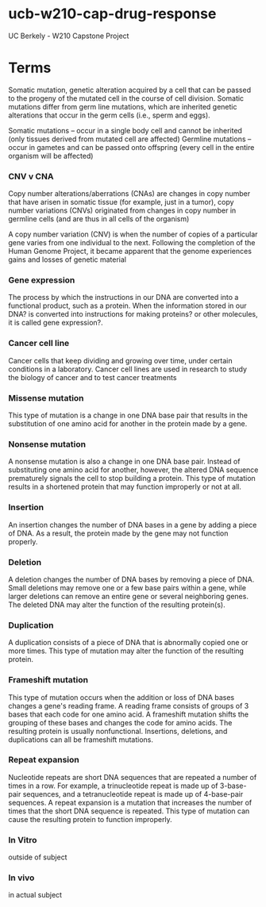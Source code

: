 # ucb-w210-cap-drug-response
UC Berkely - W210 Capstone Project



# Terms

Somatic mutation, genetic alteration acquired by a cell that can be passed to the progeny of the mutated cell in the course of cell division. Somatic mutations differ from germ line mutations, which are inherited genetic alterations that occur in the germ cells (i.e., sperm and eggs).

Somatic mutations – occur in a single body cell and cannot be inherited (only tissues derived from mutated cell are affected) Germline mutations – occur in gametes and can be passed onto offspring (every cell in the entire organism will be affected)

### CNV v CNA

Copy number alterations/aberrations (CNAs) are changes in copy number that have arisen in somatic tissue (for example, just in a tumor), copy number variations (CNVs) originated from changes in copy number in germline cells (and are thus in all cells of the organism)

A copy number variation (CNV) is when the number of copies of a particular gene varies from one individual to the next. Following the completion of the Human Genome Project, it became apparent that the genome experiences gains and losses of genetic material


### Gene expression 
The process by which the instructions in our DNA are converted into a functional product, such as a protein. When the information stored in our DNA? is converted into instructions for making proteins? or other molecules, it is called gene expression?.

### Cancer cell line 
Cancer cells that keep dividing and growing over time, under certain conditions in a laboratory. Cancer cell lines are used in research to study the biology of cancer and to test cancer treatments


### Missense mutation
This type of mutation is a change in one DNA base pair that results in the substitution of one amino acid for another in the protein made by a gene.

### Nonsense mutation
A nonsense mutation is also a change in one DNA base pair. Instead of substituting one amino acid for another, however, the altered DNA sequence prematurely signals the cell to stop building a protein. This type of mutation results in a shortened protein that may function improperly or not at all.

### Insertion
An insertion changes the number of DNA bases in a gene by adding a piece of DNA. As a result, the protein made by the gene may not function properly.

### Deletion
A deletion changes the number of DNA bases by removing a piece of DNA. Small deletions may remove one or a few base pairs within a gene, while larger deletions can remove an entire gene or several neighboring genes. The deleted DNA may alter the function of the resulting protein(s).

### Duplication
A duplication consists of a piece of DNA that is abnormally copied one or more times. This type of mutation may alter the function of the resulting protein.

### Frameshift mutation
This type of mutation occurs when the addition or loss of DNA bases changes a gene's reading frame. A reading frame consists of groups of 3 bases that each code for one amino acid. A frameshift mutation shifts the grouping of these bases and changes the code for amino acids. The resulting protein is usually nonfunctional. Insertions, deletions, and duplications can all be frameshift mutations.

### Repeat expansion
Nucleotide repeats are short DNA sequences that are repeated a number of times in a row. For example, a trinucleotide repeat is made up of 3-base-pair sequences, and a tetranucleotide repeat is made up of 4-base-pair sequences. A repeat expansion is a mutation that increases the number of times that the short DNA sequence is repeated. This type of mutation can cause the resulting protein to function improperly.

### In Vitro 
outside of subject

### In vivo
in actual subject

